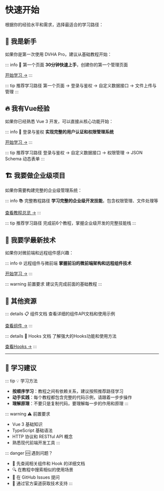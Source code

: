 # 快速开始

根据你的经验水平和需求，选择最适合的学习路径：

## 🚀 我是新手

如果你是第一次使用 DVHA Pro，建议从基础教程开始：

::: info 🎯 第一个页面
**30分钟快速上手**，创建你的第一个管理页面

[开始学习 →](/pro/course/start)
:::

::: tip 推荐学习路径
第一个页面 → 登录与鉴权 → 自定义数据接口 → 文件上传与管理
:::

## 🔥 我有Vue经验

如果你已经熟悉 Vue 3 开发，可以直接从核心功能开始：

::: info 🔐 登录与鉴权
**实现完整的用户认证和权限管理系统**

[开始学习 →](/pro/course/login)
:::

::: tip 推荐学习路径
登录与鉴权 → 自定义数据接口 → 权限管理 → JSON Schema 动态表单
:::

## 🏗️ 我要做企业级项目

如果你需要构建完整的企业级管理系统：

::: info 📚 完整教程路径
**学习完整的企业级开发技能**，包含权限管理、文件处理等

[查看教程总览 →](/pro/course/)
:::

::: tip 推荐学习路径
完成前6个教程，掌握企业级开发的完整技能栈
:::

## 🚀 我要学最新技术

如果你对微前端和远程组件感兴趣：

::: info 🌐 远程组件与微前端
**掌握前沿的微前端架构和远程组件技术**

[开始学习 →](/pro/course/remote)
:::

::: warning 前置要求
建议先完成前面的基础教程
:::

## 📖 其他资源

::: details 📋 组件文档
查看详细的组件API文档和使用示例

[查看组件 →](/pro/components/)
:::

::: details 🎣 Hooks 文档
了解强大的Hooks功能和使用方法

[查看Hooks →](/pro/hooks/)
:::

---

## 🎯 学习建议

::: tip 💡 学习方法
- **按顺序学习**：教程之间有依赖关系，建议按照推荐路径学习
- **动手实践**：每个教程都包含完整的代码示例，请跟着一步步操作
- **理解原理**：不要只是复制代码，要理解每一步的作用和原理
:::

::: warning ⚠️ 前置要求
- Vue 3 基础知识
- TypeScript 基础语法
- HTTP 协议和 RESTful API 概念
- 熟悉现代前端开发工具
:::

::: danger 🆘 遇到问题？
- 📖 先查阅相关组件和 Hook 的详细文档
- 🔍 在教程中搜索相似的使用场景
- 💬 在 GitHub Issues 提问
- 📧 通过官方渠道获取技术支持
:::
